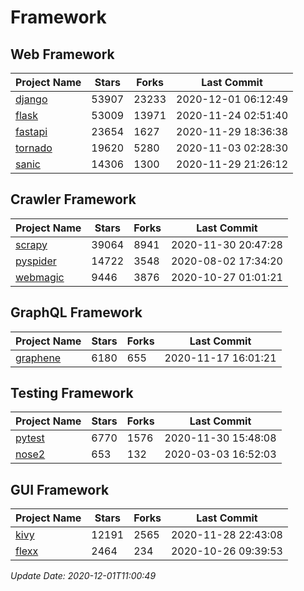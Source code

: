 # Framework

## Web Framework
| Project Name | Stars | Forks | Last Commit |
| ------------ | ----- | ----- | ----------- |
| [django](https://github.com/django/django) | 53907 | 23233 | 2020-12-01 06:12:49 |
| [flask](https://github.com/pallets/flask) | 53009 | 13971 | 2020-11-24 02:51:40 |
| [fastapi](https://github.com/tiangolo/fastapi) | 23654 | 1627 | 2020-11-29 18:36:38 |
| [tornado](https://github.com/tornadoweb/tornado) | 19620 | 5280 | 2020-11-03 02:28:30 |
| [sanic](https://github.com/huge-success/sanic) | 14306 | 1300 | 2020-11-29 21:26:12 |

## Crawler Framework
| Project Name | Stars | Forks | Last Commit |
| ------------ | ----- | ----- | ----------- |
| [scrapy](https://github.com/scrapy/scrapy) | 39064 | 8941 | 2020-11-30 20:47:28 |
| [pyspider](https://github.com/binux/pyspider) | 14722 | 3548 | 2020-08-02 17:34:20 |
| [webmagic](https://github.com/code4craft/webmagic) | 9446 | 3876 | 2020-10-27 01:01:21 |

## GraphQL Framework
| Project Name | Stars | Forks | Last Commit |
| ------------ | ----- | ----- | ----------- |
| [graphene](https://github.com/graphql-python/graphene) | 6180 | 655 | 2020-11-17 16:01:21 |

## Testing Framework
| Project Name | Stars | Forks | Last Commit |
| ------------ | ----- | ----- | ----------- |
| [pytest](https://github.com/pytest-dev/pytest) | 6770 | 1576 | 2020-11-30 15:48:08 |
| [nose2](https://github.com/nose-devs/nose2) | 653 | 132 | 2020-03-03 16:52:03 |

## GUI Framework
| Project Name | Stars | Forks | Last Commit |
| ------------ | ----- | ----- | ----------- |
| [kivy](https://github.com/kivy/kivy) | 12191 | 2565 | 2020-11-28 22:43:08 |
| [flexx](https://github.com/flexxui/flexx) | 2464 | 234 | 2020-10-26 09:39:53 |

*Update Date: 2020-12-01T11:00:49*